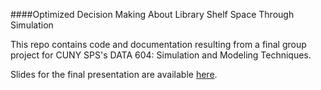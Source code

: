 ####Optimized Decision Making About Library Shelf Space Through Simulation 

This repo contains code and documentation resulting from a final group project for CUNY SPS's DATA 604: Simulation and Modeling Techniques.
     
Slides for the final presentation are available [here](https://slides.com/dbouquin/604_final/).